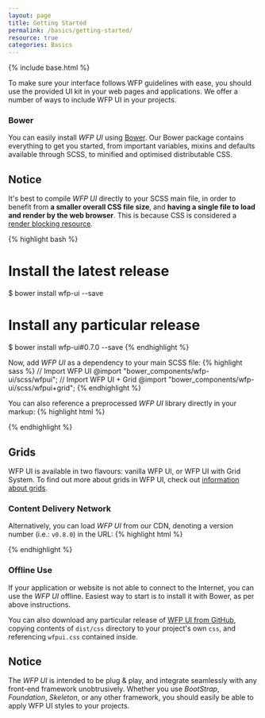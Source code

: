 ```yaml
---
layout: page
title: Getting Started
permalink: /basics/getting-started/
resource: true
categories: Basics
---
```

{% include base.html %}

To make sure your interface follows WFP guidelines with ease, you should use the provided UI kit in your web pages and applications. We offer a number of ways to include WFP UI in your projects.

### Bower
You can easily install _WFP UI_ using [Bower](http://bower.io/). Our Bower package contains everything to get you started, from important variables, mixins and defaults available through SCSS, to minified and optimised distributable CSS.

<div class="notice">
  <h2 class="title">Notice</h2>
  <p>It's best to compile <i>WFP UI</i> directly to your SCSS main file, in order to benefit from <b>a smaller overall CSS file size</b>, and <b>having a single file to load and render by the web browser</b>. This is because CSS is considered a <a href="https://developers.google.com/web/fundamentals/performance/critical-rendering-path/render-blocking-css">render blocking resource</a>.</p>
</div>

{% highlight bash %}
# Install the latest release
$ bower install wfp-ui --save
# Install any particular release
$ bower install wfp-ui#0.7.0 --save
{% endhighlight %}

Now, add _WFP UI_ as a dependency to your main SCSS file:
{% highlight sass %}
// Import WFP UI
@import "bower_components/wfp-ui/scss/wfpui";
// Import WFP UI + Grid
@import "bower_components/wfp-ui/scss/wfpui+grid";
{% endhighlight %}

You can also reference a preprocessed _WFP UI_ library directly in your markup:
{% highlight html %}
<!-- WFP UI -->
<link rel="stylesheet" href="bower_components/wfp-ui/dist/css/wfpui.css">
<!-- WFP UI + Grid System -->
<link rel="stylesheet" href="bower_components/wfp-ui/dist/css/wfpui+grid.css">
{% endhighlight %}

<div class="notice">
  <h2 class="title">Grids</h2>
  <p>WFP UI is available in two flavours: vanilla WFP UI, or WFP UI with Grid System. To find out more about grids in WFP UI, check out <a href="{{ base }}/components/grids">information about grids</a>.</p>
</div>

### Content Delivery Network
Alternatively, you can load _WFP UI_ from our CDN, denoting a version number (i.e.: `v0.8.0`) in the URL:
{% highlight html %}
<!-- WFP UI -->
<link href="http://cdn.wfp.org/libraries/wfpui/{{ site.version }}/css/wfpui.css" rel="stylesheet">
<!-- WFP UI + Grid System -->
<link href="http://cdn.wfp.org/libraries/wfpui/{{ site.version }}/css/wfpui+grid.css" rel="stylesheet">
{% endhighlight %}

### Offline Use
If your application or website is not able to connect to the Internet, you can use the _WFP UI_ offline. Easiest way to start is to install it with Bower, as per above instructions.

You can also download any particular release of [WFP UI from GitHub](https://github.com/wfp/ui/releases), copying contents of `dist/css` directory to your project's own `css`, and referencing `wfpui.css` contained inside.

<div class="notice">
  <h2 class="title">Notice</h2>
  <p>The <i>WFP UI</i> is intended to be plug &amp; play, and integrate seamlessly with any front-end framework unobtrusively. Whether you use <i>BootStrap</i>, <i>Foundation</i>, <i>Skeleton</i>, or any other framework, you should easily be able to apply WFP UI styles to your projects.</p>
</div>
